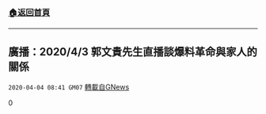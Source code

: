 ###  [:house:返回首頁](https://github.com/ourhimalayas/txt)
---

## 廣播：2020/4/3 郭文貴先生直播談爆料革命與家人的關係
`2020-04-04 08:41 GM07` [轉載自GNews](https://gnews.org/zh-hant/161960/)

0
